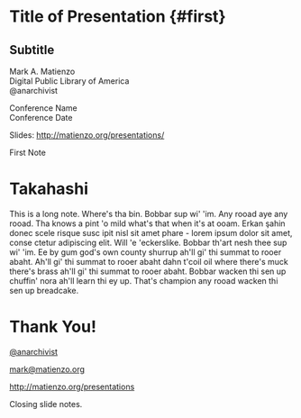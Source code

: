 # Title of Presentation {#first}
## Subtitle

Mark A. Matienzo   
Digital Public Library of America   
@anarchivist

Conference Name    
Conference Date

Slides: <http://matienzo.org/presentations/>

<div role="note" class="note">
  First Note
</div>


# Takahashi

<div role="note" class="note">
  This is a long note. Where's tha bin. Bobbar sup wi' 'im. Any rooad aye any rooad. Tha knows a pint 'o mild what's that when it's at ooam. Erkan şahin donec scele risque susc ipit nisl sit amet phare - lorem ipsum dolor sit amet, conse ctetur adipiscing elit. Will 'e 'eckerslike. Bobbar th'art nesh thee sup wi' 'im. Ee by gum god's own county shurrup ah'll gi' thi summat to rooer abaht. Ah'll gi' thi summat to rooer abaht dahn t'coil oil where there's muck there's brass ah'll gi' thi summat to rooer abaht. Bobbar wacken thi sen up chuffin' nora ah'll learn thi ey up. That's champion any rooad wacken thi sen up breadcake.
</div>

# Thank You!

[\@anarchivist](https://twitter.com/anarchivist)

<mark@matienzo.org>

<http://matienzo.org/presentations>

<div role="note" class="note">
  Closing slide notes.
</div>

